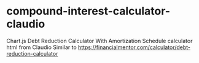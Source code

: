 # compound-interest-calculator-claudio
Chart.js Debt Reduction Calculator With Amortization Schedule calculator html from Claudio
 Similar to https://financialmentor.com/calculator/debt-reduction-calculator
